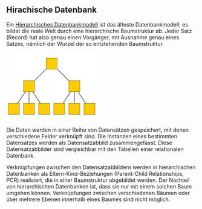 ## Hirachische Datenbank
Ein [Hierarchisches Datenbankmodell](https://de.wikipedia.org/wiki/Hierarchisches_Datenbankmodell) ist das älteste Datenbankmodell; es bildet die reale Welt durch eine hierarchische Baumstruktur ab. Jeder Satz (Record) hat also genau einen Vorgänger, mit Ausnahme genau eines Satzes, nämlich der Wurzel der so entstehenden Baumstruktur.


![No alt text available](/wiki/programmiersprachen/datenbanken/240px-hierarchisches_datenbankmodell.svg.png)


Die Daten werden in einer Reihe von Datensätzen gespeichert, mit denen verschiedene Felder verknüpft sind. Die Instanzen eines bestimmten Datensatzes werden als Datensatzabbild zusammengefasst. Diese Datensatzabbilder sind vergleichbar mit den Tabellen einer relationalen Datenbank.



Verknüpfungen zwischen den Datensatzabbildern werden in hierarchischen Datenbanken als Eltern-Kind-Beziehungen (Parent-Child Relationships, PCR) realisiert, die in einer Baumstruktur abgebildet werden. Der Nachteil von hierarchischen Datenbanken ist, dass sie nur mit einem solchen Baum umgehen können. Verknüpfungen zwischen verschiedenen Bäumen oder über mehrere Ebenen innerhalb eines Baumes sind nicht möglich.



